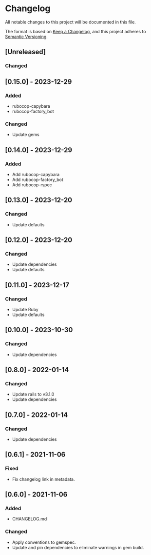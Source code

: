 # Changelog

All notable changes to this project will be documented in this file.

The format is based on [Keep a Changelog](https://keepachangelog.com/en/1.0.0/),
and this project adheres to [Semantic Versioning](https://semver.org/spec/v2.0.0.html).

## [Unreleased]

### Changed

## [0.15.0] - 2023-12-29

### Added

- rubocop-capybara
- rubocop-factory_bot

### Changed

- Update gems

## [0.14.0] - 2023-12-29

### Added

- Add rubocop-capybara
- Add rubocop-factory_bot
- Add rubocop-rspec

## [0.13.0] - 2023-12-20

### Changed

- Update defaults

## [0.12.0] - 2023-12-20

### Changed

- Update dependencies
- Update defaults

## [0.11.0] - 2023-12-17

### Changed

- Update Ruby
- Update defaults

## [0.10.0] - 2023-10-30

### Changed

- Update dependencies

## [0.8.0] - 2022-01-14

### Changed

- Update rails to v3.1.0
- Update dependencies

## [0.7.0] - 2022-01-14

### Changed

- Update dependencies

## [0.6.1] - 2021-11-06

### Fixed

- Fix changelog link in metadata.

## [0.6.0] - 2021-11-06

### Added

- CHANGELOG.md

### Changed

- Apply conventions to gemspec.
- Update and pin dependencies to eliminate warnings in gem build.
